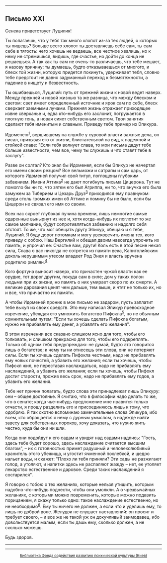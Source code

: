 

* * *

## Письмо ХXI

Сенека приветствует Луцилия!

Ты полагаешь, что у тебя так много хлопот из-за тех людей, о которых ты пишешь? Больше всего хлопот ты доставляешь себе сам, ты сам себе в тягость: чего хочешь не ведаешь, все честное хвалишь, но к нему не стремишься, видишь, где счастье, но дойти до конца не решаешься. А так как ты сам не очень-то различаешь, что тебе мешает, я назову причину: ты думаешь, будто отказываешься от многого, и блеск той жизни, которую придется покинуть, удерживает тебя, словно тебе предстоит не давно задуманный переход к безмятежности, а падение в нищету и безвестность.

Ты ошибаешься, Луцилий: путь от прежней жизни к новой ведет наверх. Между прежней и новой жизнью та же разница, что между блеском и светом: свет имеет определенный источник и ярок сам по себе, блеск сверкает заемными лучами. Прежняя жизнь отражает приходящее извне сверканье и, едва кто-нибудь его заслонит, погружается в плотную тень, а новая сияет собственным светом. Твои занятия сделают тебя именитым и славным. Приведу тебе пример из Эпикура.

Идоменею<sup>[1](refer.htm#pXXI-1)</sup>, вершившему на службе у суровой власти важные дела, он писал, призывая его от жизни, блистательной на вид, к надежной и стойкой славе: "Если тебя волнует слава, то мои письма дадут тебе больше известности, чем все, чему ты служишь и что ставят тебе в заслугу".

Разве он солгал? Кто знал бы Идоменея, если бы Эпикур не начертал его имени своим резцом? Все вельможи и сатрапы и сам царь, от которого Идоменей получил свой титул, поглощены глубоким забвением. Имени Аттика<sup>[2](refer.htm#pXXI-2)</sup> не дают погибнуть письма Цицерона. Тут не помогло бы ни то, что зятем его был Агриппа, ни то, что внучка его была замужем за Тиберием и Цезарь Друз<sup>[3](refer.htm#pXXI-3)</sup> приходился ему правнуком: среди столь громких имен об Аттике и помину бы не было, если бы Цицерон не связал его имя со своим.

Всех нас скроет глубокая пучина времени, лишь немногие самые одаренные вынырнут из нее и, хотя когда-нибудь их поглотит то же самое молчание, будут сопротивляться забвению и надолго себя отстоят. То же, что мог обещать другу Эпикур, обещаю и я тебе, Луцилий. Я буду дорог потомкам и могу увековечить имена тех, кого приведу с собою. Наш Вергилий и обещал двоим навсегда упрочить их память, и упрочил ее: Счастье вам, други! Коль есть в этой песне некая сила, Слава о вас никогда не сотрется из памяти века, Капитолийским доколь нерушимым утесом владеет Род Энея и власть вручена родителю римлян.<sup>[4](refer.htm#pXXI-4)</sup>

Кого фортуна выносит наверх, кто причастен чужой власти как ее орудие, тот дорог другим, покуда сам в силе; дом у таких полон людьми при их жизни, но память о них умирает скоро по их смерти. А великие дарования ценят чем дальше, тем выше, и чтят не только их, но и все, что причастно их памяти.

А чтобы Идоменей проник в мое письмо не задаром, пусть заплатит тебе выкуп из своих средств. Это ему написал Эпикур превосходное изречение, убеждая его умножить богатство Пифокла<sup>[5](refer.htm#pXXI-5)</sup>, но не обычным сомнительным путем: "Если ты хочешь сделать Пифокла богатым, нужно не прибавлять ему денег, а убавлять его желания".

В этом изречении все сказано слишком ясно для того, чтобы его толковать, и слишком прекрасно для того, чтобы его подкреплять. Только об одном тебя предупреждаю: не думай, будто это говорится лишь о богатстве; к чему ты ни отнесешь эти слова, они не потеряют силы. Если ты хочешь сделать Пифокла честным, надо не прибавлять ему новых почестей, а убавить его желания; если ты хочешь, чтобы Пифокл жил, не переставая наслаждаться, надо не прибавлять ему наслаждений, а убавить его желания; если ты хочешь, чтобы Пифокл достиг старости, прожив весь срок, надо не прибавлять ему годов, а убавить его желания.

Тебе нет причин полагать, будто слова эти принадлежат лишь Эпикуру: они – общее достоянье. Я считаю, что в философии надо делать то же, что в сенате; когда чье-нибудь предложение мне нравится только отчасти, я прошу разделить его и присоединяюсь лишь к тому, что одобряю. Я так охотно вспоминаю замечательные слова Эпикура, ибо всем, кто обращается к нему с дурным умыслом, в надежде найти завесу для собственных пороков, хочу доказать, что нужно жить честно, куда бы они ни шли.

Когда они подойдут к его садам и увидят над садами надпись: "Гость, здесь тебе будет хорошо, здесь наслаждение считается высшим благом", – их с готовностью примет радушный и человеколюбивый хранитель этого убежища, и угостит ячменной похлебкой, и щедро нальет воды, и скажет: "Плохо ли тебя приняли? Эти сады не разжигают голод, а утоляют, и напитки здесь не распаляют жажду – нет, ее утоляет лекарство естественное и даровое. Среди таких наслаждений я состарился".

Я говорю с тобою о тех желаниях, которые нельзя утишить, которым надобно что-нибудь поднести, чтобы они умолкли. А о чрезвычайных желаниях, с которыми можно повременить, которые можно подавить порицанием, я скажу только одно: такое наслаждение естественно, но не необходимо<sup>[6](refer.htm#pXXI-6)</sup>. Ему ты ничего не должен, а если что и уделишь ему, то лишь по доброй воле. Желудок не слушает наставлений: он просит и требует своего, – и все же не такой уж он докучливый заимодавец, ибо довольствуется малым, если ты дашь ему, сколько должен, а не сколько можешь.

Будь здоров.

<div align="center">

* * *



* * *

[<small>Библиотека Фонда содействия развитию психической культуры (Киев)</small>](mailto:webmaster@psylib.kiev.ua)</div>